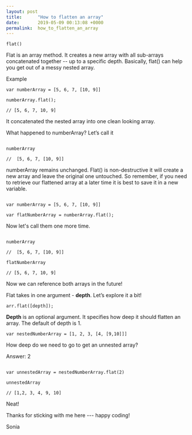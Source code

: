 ```yaml
---
layout: post
title:      "How to flatten an array"
date:       2019-05-09 00:13:08 +0000
permalink:  how_to_flatten_an_array
---
```


```
flat()
```

Flat is an array method. It creates a new array with all sub-arrays concatenated together -- up to a specific depth. Basically, flat() can help you get out of a messy nested array. 

Example 

```
var numberArray = [5, 6, 7, [10, 9]]

numberArray.flat(); 

// [5, 6, 7, 10, 9]

```

It concatenated the nested array into one clean looking array. 

What happened to numberArray? Let’s call it


```

numberArray

//  [5, 6, 7, [10, 9]]

```

numberArray remains unchanged. Flat() is non-destructive it will create a new array and leave the original one untouched. So remember, if you need to retrieve our flattened array at a later time it is best to save it in a new variable. 



```

var numberArray = [5, 6, 7, [10, 9]]

var flatNumberArray = numberArray.flat(); 

```

Now let's call them one more time. 

```

numberArray

//  [5, 6, 7, [10, 9]]

flatNumberArray

// [5, 6, 7, 10, 9]

```


Now we can reference both arrays in the future!


Flat takes in one argument - **depth**. Let’s explore it a bit! 

`arr.flat([depth]); `

**Depth** is an optional argument. It specifies how deep it should flatten an array. The default of depth is 1. 

`var nestedNumberArray = [1, 2, 3, [4, [9,10]]]`


How deep do we need to go to get an unnested array? 



Answer: 2

```

var unnestedArray = nestedNumberArray.flat(2)

unnestedArray 

// [1,2, 3, 4, 9, 10]

```

Neat!


Thanks for sticking with me here --- happy coding! 

Sonia 

